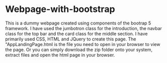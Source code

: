 # Webpage-with-bootstrap
This is a dummy webpage created using components of the bootrap 5 framework. 
I have used the jumbotron class for the introduction, the navbar class for the top bar and the card class for the middle section. 
I have primarily used CSS, HTML and JQuery to create this page.
The "AppLandingPage.html is the file you need to open in your browser to view the page. Or you can simply download the zip folder onto your system, extract files and open the html page in your browser.
